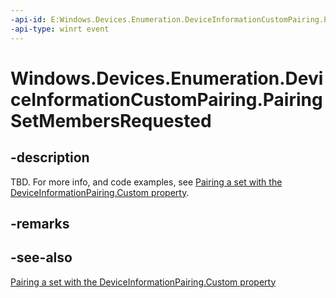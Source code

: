 ```yaml
---
-api-id: E:Windows.Devices.Enumeration.DeviceInformationCustomPairing.PairingSetMembersRequested
-api-type: winrt event
---
```


# Windows.Devices.Enumeration.DeviceInformationCustomPairing.PairingSetMembersRequested

<!--
public event Windows.Foundation.TypedEventHandler<Windows.Devices.Enumeration.DeviceInformationCustomPairing,Windows.Devices.Enumeration.DevicePairingSetMembersRequestedEventArgs> PairingSetMembersRequested;
-->


## -description

TBD. For more info, and code examples, see [Pairing a set with the DeviceInformationPairing.Custom property](/windows/uwp/devices-sensors/pairing-a-set).

## -remarks

## -see-also

[Pairing a set with the DeviceInformationPairing.Custom property](/windows/uwp/devices-sensors/pairing-a-set)

